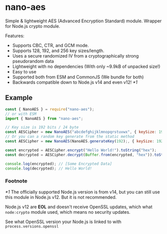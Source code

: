 # nano-aes

Simple & lightweight AES (Advanced Encryption Standard) module. Wrapper for Node.js crypto module.

Features:
- Supports CBC, CTR, and GCM mode.
- Supports 128, 192, and 256 key sizes/length.
- Uses a secure randomized IV from a cryptographically strong pseudorandom data
- Lightweight with no dependencies (With only ~9.9kB of unpacked size!)
- Easy to use
- Supported both from ESM and CommonJS (We bundle for both)
- Backwards compatible down to Node.js v14 and even v12! _*1_

## Example
```js
const { NanoAES } = require("nano-aes");
// or with ESM
import { NanoAES } from "nano-aes";

// Key size is 192 bits / 24 byte
const AESCipher = new NanoAES("abcdefghijklmnopqrstuvwx", { keySize: 192, mode: "ctr" });
// Or you can a random key generate from the static method
const AESCipher = new NanoAES(NanoAES.generateKey(192);, { keySize: 192, mode: "ctr" });

const encrypted = AESCipher.encrypt("Hello World!").toString("hex");
const decrypted = AESCipher.decrypt(Buffer.from(encrypted, "hex")).toString("utf8");

console.log(encrypted); // [Some Encrypted Data]
console.log(decrypted); // Hello World!
```

### Footnote
_*1_ The officially supported Node.js version is from v14, but you can still use this module in Node.js v12. But it is not recommended.

Node.js v12 are **EOL** and doesn't receive OpenSSL updates, which what `node:crypto` module used, which means no security updates.

See what OpenSSL version your Node.js is linked to with `process.versions.openssl`
